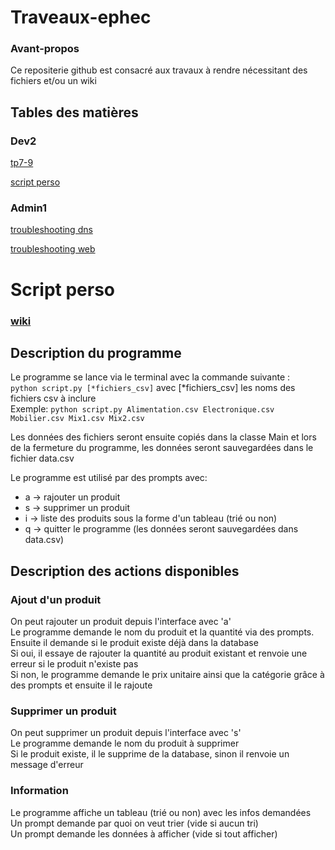 # Traveaux-ephec

### Avant-propos

Ce repositerie github est consacré aux travaux à rendre nécessitant des fichiers et/ou un wiki

## Tables des matières

### Dev2

[tp7-9](/wiki/tp7‐9-dev2)

[script perso](#scriptperso)

### Admin1

[troubleshooting dns](/wiki/Troubleshooting-DNS-sysadmin-I)

[troubleshooting web](/wiki/Troubleshooting-web-sysadmin-I)

# Script perso

### [wiki](https://github.com/roquetar/Traveaux-ephec/wiki/Script-perso)

## Description du programme

Le programme se lance via le terminal avec la commande suivante :<br>``python script.py [*fichiers_csv]``
avec [*fichiers_csv] les noms des fichiers csv à inclure<br>
Exemple:
``python script.py Alimentation.csv Electronique.csv Mobilier.csv Mix1.csv Mix2.csv``

Les données des fichiers seront ensuite copiés dans la classe Main et lors de la fermeture du programme, les données seront sauvegardées dans le fichier data.csv

Le programme est utilisé par des prompts avec:
+ a → rajouter un produit
+ s → supprimer un produit
+ i → liste des produits sous la forme d'un tableau (trié ou non)
+ q → quitter le programme (les données seront sauvegardées dans data.csv)

## Description des actions disponibles

### Ajout d'un produit

On peut rajouter un produit depuis l'interface avec 'a'<br>
Le programme demande le nom du produit et la quantité via des prompts.  Ensuite il demande si le produit existe déjà dans la database<br>
Si oui, il essaye de rajouter la quantité au produit existant et renvoie une erreur si le produit n'existe pas<br>
Si non, le programme demande le prix unitaire ainsi que la catégorie grâce à des prompts et ensuite il le rajoute<br>

### Supprimer un produit

On peut supprimer un produit depuis l'interface avec 's'<br>
Le programme demande le nom du produit à supprimer<br>
Si le produit existe, il le supprime de la database, sinon il renvoie un message d'erreur

### Information

Le programme affiche un tableau (trié ou non) avec les infos demandées<br>
Un prompt demande par quoi on veut trier (vide si aucun tri)<br>
Un prompt demande les données à afficher (vide si tout afficher)
